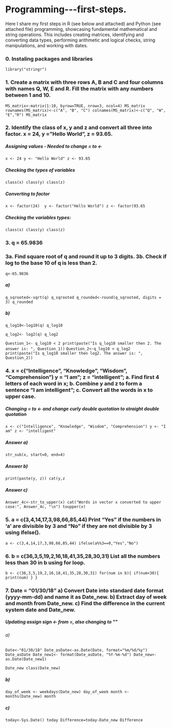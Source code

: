 # Programming---first-steps.
Here I share my first steps in R (see below and attached) and Python (see attached file) programming, showcasing fundamental mathematical and string operations. This includes creating matrices, identifying and converting data types, performing arithmetic and logical checks, string manipulations, and working with dates.

###  0. Instaling packages and libraries
`library("stringr")`

### 1. Create a matrix with three rows A, B and C and four columns with names Q, W, E and R. Fill the matrix with any numbers between 1 and 10. 
`MS_matrix<-matrix(1:10, byrow=TRUE, nrow=3, ncol=4)
MS_matrix
rownames(MS_matrix)<-c("A", "B", "C")
colnames(MS_matrix)<-c("Q", "W", "E","R")
MS_matrix`

### 2. Identify the class of x, y and z and convert all three into factor.  x = 24, y =”Hello World”, z = 93.65.
 
##### Assigning values - Needed to change = to <- 
`x <- 24
y <- "Hello World"
z <- 93.65`

##### Checking the types of variables
`class(x)
class(y)
class(z)`

##### Converting to factor
`x <- factor(24) 
y <- factor("Hello World")
z <- factor(93.65`

##### Checking the variables types:
`class(x)
class(y)
class(z)`

### 3. q = 65.9836 
### 3a. Find square root of q and round it up to 3 digits.    3b. Check if log to the base 10 of q is less than 2.

`q<-65.9836`

##### a)
`q_sqrooted<-sqrt(q)
q_sqrooted
q_rounded<-round(q_sqrooted, digits = 3)
q_rounded`

##### b) 
`q_log10<-log10(q)
q_log10`

`q_log2<- log2(q)
q_log2`

`Question_1<- q_log10 < 2
print(paste("Is q_log10 smaller then 2. The answer is: ", Question_1))` 
`Question_2<-q_log10 < q_log2
print(paste("Is q_log10 smaller then log2. The answer is: ", Question_2))`

### 4. x = c(“Intelligence”, “Knowledge”, “Wisdom”, “Comprehension”)    y = “I am”;   z = “intelligent”;    a. Find first 4 letters of each word in x;    b. Combine y and z to form a sentence “I am intelligent”;    c. Convert all the words in x to upper case.

##### Changing = to <- and change curly double quotation to straight double quotation

`x <- c("Intelligence", "Knowledge", "Wisdom", "Comprehension")
y <- "I am"
z <- "intelligent"`

##### Answer a)

`str_sub(x, start=0, end=4)`

##### Answer b)
`print(paste(y, z))
cat(y,z`

##### Answer c)

`Answer_4c<-str_to_upper(x)
cat("Words in vector x converted to upper case:", Answer_4c, "\n")
toupper(x)`

### 5. a = c(3,4,14,17,3,98,66,85,44)  Print “Yes” if the numbers in ‘a’ are divisible by 3 and “No” if they are not divisible by 3 using ifelse().

`a <- c(3,4,14,17,3,98,66,85,44)
ifelse(a%%3==0,"Yes","No")`

### 6. b = c(36,3,5,19,2,16,18,41,35,28,30,31)   List all the numbers less than 30 in b using for loop.

`b <- c(36,3,5,19,2,16,18,41,35,28,30,31)
for(num in b){
  if(num<30){
    print(num)
  }
}`

### 7. Date = “01/30/18”  a) Convert Date into standard date format (yyyy-mm-dd) and name it as Date_new. b) Extract day of week and month from Date_new.   c) Find the difference in the current system date and Date_new.

##### Updating assign sign <- from =, also changing to "" 

###### a)
`Date<-"01/30/18"
Date_asDate<-as.Date(Date, format="%m/%d/%y")
Date_asDate
Date_new1<- format(Date_asDate, "%Y-%m-%d")
Date_new<-as.Date(Date_new1)`

`Date_new
class(Date_new)`

##### b)

`day_of_week <- weekdays(Date_new)
day_of_week
month <- months(Date_new)
month`

##### c)

`today<-Sys.Date()
today
Difference=today-Date_new
Difference`
